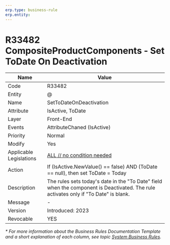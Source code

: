 ```yaml
---
erp.type: business-rule
erp.entity: 
---
```


# R33482 CompositeProductComponents - Set ToDate On Deactivation

| Name | Value |
| ---- | ----- |
| Code | R33482 |
| Entity | @ |
| Name | SetToDateOnDeactivation |
| Attribute | IsActive, ToDate |
| Layer | Front-End |
| Events | AttributeChaned (IsActive) |
| Priority | Normal |
| Modify | Yes |
| Applicable Legislations | [ALL // no condition needed](xref:applicable-legislations) |
| Action | If (IsActive.NewValue() == false) AND (ToDate == null), then set ToDate = Today |
| Description| The rules sets today's date in the "To Date" field when the component is Deactivated. The rule activates only if "To Date" is blank. |  
| Message | - |
| Version | Introduced: 2023 |
| Revocable | YES |

*\* For more information about the Business Rules Documentation Template and a short explanation of each column, see
topic [System Business Rules](../templates/template-description-system-business-rules.md).*
